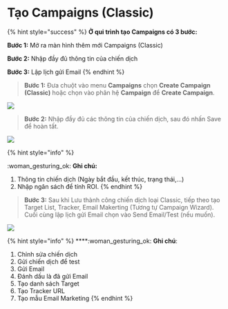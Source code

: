 # Tạo Campaigns (Classic)

{% hint style="success" %}
**Ở qui trình tạo Campaigns  có 3 bước:**

**Bước 1:** Mở ra màn hình thêm mới Campaigns (Classic)

**Bước 2:** Nhập đầy đủ thông tin của chiến dịch

**Bước 3:** Lập lịch gửi Email
{% endhint %}

> **Bước 1:** Đưa chuột vào menu **Campaigns** chọn **Create Campaign (Classic)** hoặc chọn vào phân hệ **Campaign** để **Create Campaign**.

![](../../../.gitbook/assets/1\_1.png)

> **Bước 2:** Nhập đầy đủ các thông tin của chiến dịch, sau đó nhấn Save để hoàn tất.

![](../../../.gitbook/assets/1\_2.png)

{% hint style="info" %}
&#x20;:woman\_gesturing\_ok: **Ghi chú:**

1. Thông tin chiến dịch (Ngày bắt đầu, kết thúc, trạng thái,…)
2. Nhập ngân sách để tính ROI.
{% endhint %}

> **Bước 3:** Sau khi Lưu thành công chiến dịch loại Classic, tiếp theo tạo Target List, Tracker, Email Makerting (Tương tự Campaign Wizard). Cuối cùng lập lịch gửi Email chọn vào Send Email/Test (nếu muốn).

![](../../../.gitbook/assets/1\_3.png)

{% hint style="info" %}
****:woman\_gesturing\_ok: **Ghi chú**:

1. Chỉnh sửa chiến dịch
2. Gửi chiến dịch để test
3. Gửi Email
4. Đánh dấu là đã gửi Email
5. Tạo danh sách Target
6. Tạo Tracker URL&#x20;
7. Tạo mẫu Email Marketing
{% endhint %}
